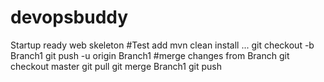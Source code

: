 # devopsbuddy
Startup ready web skeleton
#Test add
mvn clean install
...
git checkout -b Branch1
git push -u origin Branch1
#merge changes from Branch
git checkout master
git pull
git merge Branch1
git push